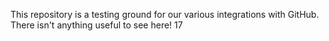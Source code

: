 This repository is a testing ground for our various integrations with GitHub. There isn't anything useful to see here!
17
